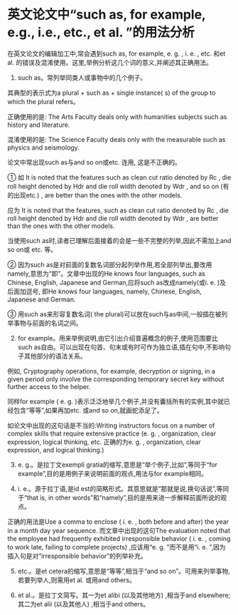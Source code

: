 # 英文论文中“such as, for example, e.g., i.e., etc., et al. ”的用法分析

在英文论文的编辑加工中,常会遇到such as, for example, e. g. , i. e. , etc. 和et al. 的错误及混淆使用。这里,举例分析这几个词的意义,并阐述其正确用法。

1) such as。常列举同类人或事物中的几个例子。

其典型的表示式为a plural + such as + single instance( s) of the group to which the plural refers。

正确使用的是: The Arts Faculty deals only with humanities subjects such as history and literature.

混淆使用的是: The Science Faculty deals only with the measurable such as physics and seismology.

论文中常出现such as与and so on或etc. 连用, 这是不正确的。

① 如 It is noted that the features such as clean cut ratio denoted by Rc , die roll height denoted by Hdr and die roll width denoted by Wdr , and so on (有的出现etc.) , are better than the ones with the other models.

应为 It is noted that the features, such as clean cut ratio denoted by Rc , die roll height denoted by Hdr and die roll width denoted by Wdr , are better than the ones with the other models.

当使用such as时,读者已理解后面接着的会是一些不完整的列举,因此不需加上and so on或 etc. 等。

② 因为such as是对前面的复数名词部分起列举作用,若全部列举出,要改用namely,意思为“即”。文章中出现的He knows four languages, such as Chinese, English, Japanese and German,应将such as改成namely(或i. e. )及后面加逗号, 即He knows four languages, namely, Chinese, English, Japanese and German.

③ 用such as来形容复数名词( the plural)可以放在such与as中间,一般插在被列举事物与前面的名词之间。

2) for example。用来举例说明,由它引出介绍普遍概念的例子,使用范围要比such as自由。可以出现在句首、句末或有时可作为独立语,插在句中,不影响句子其他部分的语法关系。

例如, Cryptography operations, for example, decryption or signing, in a given period only involve the corresponding temporary secret key without further access to the helper.

同样for example ( e. g. )表示泛泛地举几个例子,并没有囊括所有的实例,其中就已经包含“等等”,如果再加etc. 或and so on,就画蛇添足了。

如论文中出现的这句话是不当的:Writing instructors focus on a number of complex skills that require extensive practice (e. g. , organization, clear expression, logical thinking, etc. 正确的为e. g. , organization, clear expression, and logical thinking.)

3) e. g.。是拉丁文exempli gratia的缩写,意思是“举个例子,比如”,等同于“for example”,目的是用例子来说明前面的观点,用法与for example相同。

4) i. e.。源于拉丁语,是id est的简略形式。其意思就是“那就是说,换句话说”,等同于“that is, in other words”和“namely”,目的是用来进一步解释前面所说的观点。

正确的用法是Use a comma to enclose ( i. e. , both before and after) the year in a month day year sequence. 而文章中出现的这句The evaluation noted that the employee had frequently exhibited irresponsible behavior ( i. e. , coming to work late, failing to complete projects) ,应该用“e. g. ”而不是用“i. e. ”,因为插入句是对“irresponsible behavior”的列举补充。

5) etc.。是et cetera的缩写,意思是“等等”,相当于“and so on”。可用来列举事物,若要列举人,则需用et al. 或用and others。

6) et al.。是拉丁文简写。其一为et alibi (以及其他地方) ,相当于and elsewhere;其二为et alii (以及其他人) ,相当于and others。
